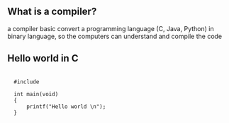 ## What is a compiler?

a compiler basic convert a programming language (C, Java, Python) in binary language, so the computers can understand
and compile the code

## Hello world in C 

<pre>
  <code>
  #include <stdio.h>

  int main(void)
  {
      printf("Hello world \n");
  }
  </code>
</pre>  
